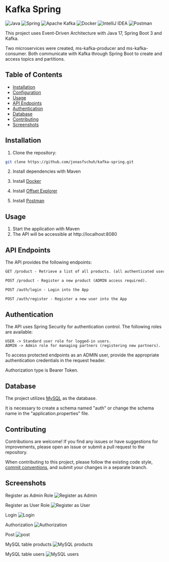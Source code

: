 # Kafka Spring

![Java](https://img.shields.io/badge/java-%23ED8B00.svg?style=for-the-badge&logo=openjdk&logoColor=white)
![Spring](https://img.shields.io/badge/spring-%236DB33F.svg?style=for-the-badge&logo=spring&logoColor=white)
![Apache Kafka](https://img.shields.io/badge/Apache%20Kafka-000?style=for-the-badge&logo=apachekafka)
![Docker](https://img.shields.io/badge/docker-%230db7ed.svg?style=for-the-badge&logo=docker&logoColor=white)
![IntelliJ IDEA](https://img.shields.io/badge/IntelliJIDEA-000000.svg?style=for-the-badge&logo=intellij-idea&logoColor=white)
![Postman](https://img.shields.io/badge/Postman-FF6C37?style=for-the-badge&logo=postman&logoColor=white)

This project uses Event-Driven Architecture with Java 17, Spring Boot 3 and Kafka.

Two microservices were created, ms-kafka-producer and ms-kafka-consumer. 
Both communicate with Kafka through Spring Boot to create and access topics and partitions.

## Table of Contents

- [Installation](#installation)
- [Configuration](#configuration)
- [Usage](#usage)
- [API Endpoints](#api-endpoints)
- [Authentication](#authentication)
- [Database](#database)
- [Contributing](#contributing)
- [Screenshots](#screenshots)

## Installation

1. Clone the repository:

```bash
git clone https://github.com/jonasfschuh/kafka-spring.git
```

2. Install dependencies with Maven

3. Install [Docker](https://docs.docker.com/get-started/get-docker/)
4. Install [Offset Explorer](https://offsetexplorer.com/download.html)
5. Install [Postman](https://www.postman.com/downloads/)

## Usage

1. Start the application with Maven
2. The API will be accessible at http://localhost:8080

## API Endpoints

The API provides the following endpoints:

```markdown
GET /product - Retrieve a list of all products. (all authenticated users)

POST /product - Register a new product (ADMIN access required).

POST /auth/login - Login into the App

POST /auth/register - Register a new user into the App
```

## Authentication

The API uses Spring Security for authentication control. The following roles are available:

```
USER -> Standard user role for logged-in users.
ADMIN -> Admin role for managing partners (registering new partners).
```
To access protected endpoints as an ADMIN user, provide the appropriate authentication credentials in the request header.

Authorization type is Bearer Token.

## Database

The project utilizes [MySQL](https://www.mysql.com/) as the database. 

It is necessary to create a schema named "auth" or change the schema name in the "application.properties" file.

## Contributing

Contributions are welcome! If you find any issues or have suggestions for improvements, please open an issue or submit a pull request to the repository.

When contributing to this project, please follow the existing code style, [commit conventions](https://www.conventionalcommits.org/en/v1.0.0/), and submit your changes in a separate branch.

## Screenshots

Register as Admin Role
![Register as Admin](https://github.com/kenzor1979/auth-api/blob/main/img/registerAsAdmin.gif?raw=true&sanitize=true)

Register as User Role
![Register as User](https://github.com/kenzor1979/auth-api/blob/main/img/registerAsUserRole.gif?raw=true&sanitize=true)

Login
![Login](https://github.com/kenzor1979/auth-api/blob/main/img/login.gif?raw=true&sanitize=true)

Authorization
![Authorization](https://github.com/kenzor1979/auth-api/blob/main/img/authorization.gif?raw=true&sanitize=true)

Post
![post](https://github.com/kenzor1979/auth-api/blob/main/img/post.gif?raw=true&sanitize=true)

MySQL table products
![MySQL products](https://github.com/kenzor1979/auth-api/blob/main/img/MySQLproducts.png?raw=true&sanitize=true)

MySQL table users
![MySQL users](https://github.com/kenzor1979/auth-api/blob/main/img/MySQLusers.png?raw=true&sanitize=true)
